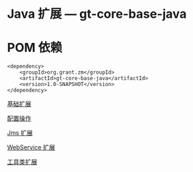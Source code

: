 # Java 扩展 — gt-core-base-java

# POM 依赖

    <dependency>
        <groupId>org.grant.zm</groupId>
        <artifactId>gt-core-base-java</artifactId>
        <version>1.0-SNAPSHOT</version>
    </dependency>

[基础扩展](Java%20gt%20core%20base%20java/Untitled.md)

[配置操作](Java%20gt%20core%20base%20java/Untitled%201.md)

[Jms 扩展](Java%20gt%20core%20base%20java/Jms.md)

[WebService 扩展](Java%20gt%20core%20base%20java/WebService.md)

[工具类扩展](Java%20gt%20core%20base%20java/Untitled%202.md)